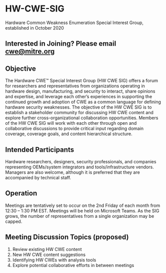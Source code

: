 # HW-CWE-SIG
Hardware Common Weakness Enumeration Special Interest Group, established in October 2020

## Interested in Joining? Please email cwe@mitre.org

## Objective
The Hardware CWE™ Special Interest Group (HW CWE SIG) offers a forum for researchers and representatives from organizations operating in hardware design, manufacturing, and security to interact, share opinions and expertise, and leverage each other’s experiences in supporting the continued growth and adoption of CWE as a common language for defining hardware security weaknesses. The objective of the HW CWE SIG is to establish a stakeholder community for discussing HW CWE content and explore further cross-organizational collaboration opportunities. Members of the HW CWE SIG will work with each other through open and collaborative discussions to provide critical input regarding domain coverage, coverage goals, and content hierarchical structure. 

## Intended Participants
Hardware researchers, designers, security professionals, and companies representing OEMs/system integrators and tools/infrastructure vendors. Managers are also welcome, although it is preferred that they are accompanied by technical staff. 

## Operation
Meetings are tentatively set to occur on the 2nd Friday of each month from 12:30 – 1:30 PM EST. Meetings will be held on Microsoft Teams. As the SIG grows, the number of representatives from a single organization may be capped.

## Meeting Discussion Topics (proposed)
1.	Review existing HW CWE content
2.	New HW CWE content suggestions
3.	Identifying HW CWEs with analysis tools
4.	Explore potential collaborative efforts in between meetings
